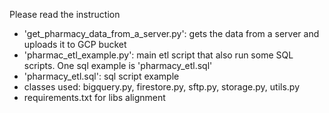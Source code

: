 Please read the instruction

- 'get_pharmacy_data_from_a_server.py': gets the data from a server and uploads it to GCP bucket
- 'pharmac_etl_example.py': main etl script that also run some SQL scripts. One sql example is 'pharmacy_etl.sql'
- 'pharmacy_etl.sql': sql script example
- classes used: bigquery.py, firestore.py, sftp.py, storage.py, utils.py
- requirements.txt for libs alignment 
